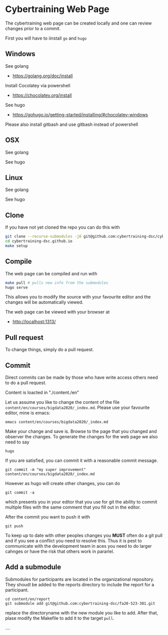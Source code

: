 # Cybertraining Web Page

The cybertraining web page can be created locally and one can review
changes prior to a commit.

First you will have to iinstall `go` and `hugo`

## Windows

See golang

* <https://golang.org/doc/install>

Install Cocolatey via powershell

* <https://chocolatey.org/install>

See hugo

* <https://gohugo.io/getting-started/installing/#chocolatey-windows>

Please also install gitbash and use gitbash instead of powershell

## OSX

See golang

See hugo


## Linux

See golang

See hugo


## Clone

If you have not yet cloned the repo you can do this with

```bash
git clone --recurse-submodules -j8 git@github.com:cybertraining-dsc/cybertraining-dsc.github.io.git
cd cybertraining-dsc.github.io
make setup
```

## Compile

The web page can be compiled and run with

```bash
make pull # pulls new info from the submodules
hugo serve
```

This allows you to modify the source with your favourite editor and
the changes will be automatically viewed.

The web page can be viewed with your browser at

* <http://localhost:1313/>

## Pull request

To change things, simply do a pull request. 

## Commit

Direct commits can be made by those who have write access others need to do a pull request.

Content is loacted in "./content./en"

Let us assume you like to change the content of the file
`content/en/courses/bigdata2020/_index.md`. Please use your favourite
editor, mine is emacs:

```
emacs content/en/courses/bigdata2020/_index.md 
```

Make your change and save is. Browse to the page that you changed and
observer the changes. To generate the changes for the web page we also
need to say

```
hugo
```


If you are satisfied, you can commit it with a
reasonable commit message. 

```
git commit -m "my super improvement" content/en/courses/bigdata2020/_index.md
```

However as hugo will create other changes, you can do 

```
git commit -a
```

which presents you in your editor that you use for git the ability to commit multiple 
files with the same comment that you fill out in the editor.

After the commit you want to push it with

```
git push
```

To keep up to date with other peoples changes you **MUST** often do a
git pull and if you see a conflict you need to resolve this. Thus it
is pest to communicate with the development team in aces you need to
do larger cahnges or have the risk that others work in pararlel.

## Add a submodule

Submodules for participants are located in the organizational repository. They shoudl be added to the reports directory to include the report for a participant.

```
cd content/en/report
git submodule add git@github.com:cybertraining-dsc/fa20-523-301.git 
```

replace the directoryname with the new module you like to add. After that, plase modify the Makefile to add it to the target `pull`.

....


